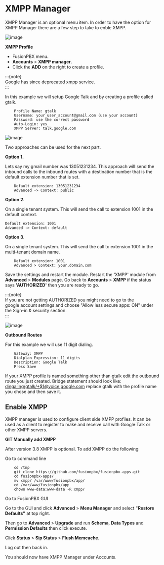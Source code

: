# XMPP Manager

XMPP Manager is an optional menu item. In order to have the option for
XMPP Manager there are a few step to take to enble XMPP.

![image](../_static/images/fusionpbx_xmpp1.jpg)

**XMPP Profile**

-   FusionPBX menu.
-   **Accounts** > **XMPP manager**.
-   Click the **ADD** on the right to create a profile.

:::{note}   
Google has since deprecated xmpp service.   
:::   

In this example we will setup Google Talk and by creating a profile
called gtalk.

```
    Profile Name: gtalk
    Username: your_user_account@gmail.com (use your account)
    Password: use the correct password
    Auto-Login: yes
    XMPP Server: talk.google.com
```

![image](../_static/images/fusionpbx_xmpp2.jpg)

Two approaches can be used for the next part.

**Option 1.**

Lets say my gmail number was 13051231234. This approach will send the
inbound calls to the inbound routes with a destination number that is
the default extension number that is set.

```
    Default extension: 13051231234
    Advanced -> Context: public
```

**Option 2.**

On a single tenant system. This will send the call to extension 1001 in
the default context.

    Default extension: 1001
    Advanced -> Context: default

**Option 3.**

On a single tenant system. This will send the call to extension 1001 in
the multi-tenant domain name.

```
    Default extension: 1001
    Advanced > Context: your.domain.com
```

Save the settings and restart the module. Restart the 'XMPP' module
from **Advanced** > **Modules** page. Go back to **Accounts** > **XMPP** if the
status says **'AUTHORIZED'** then you are ready to go.

:::{note}   
If you are not getting AUTHORIZED you might need to go to the   
google account settings and choose "Allow less secure apps: ON" under
the Sign-in & security section.   
:::   

![image](../_static/images/fusionpbx_xmpp5.jpg)

**Outbound Routes**

For this example we will use 11 digit dialing.

```
    Gateway: XMPP
    Dialplan Expression: 11 digits
    Description: Google Talk
    Press Save
```

If your XMPP profile is named something other than gtalk edit the
outbound route you just created. Bridge statement should look like:
<dingaling/gtalk/+$1@voice.google.com> replace gtalk with the profile
name you chose and then save it.

## Enable XMPP

XMPP manager is used to configure client side XMPP profiles. It can be
used as a client to register to make and receive call with Google Talk
or other XMPP servers.

**GIT Manually add XMPP**

After version 3.8 XMPP is optional. To add XMPP do the following

Go to command line

```
    cd /tmp
    git clone https://github.com/fusionpbx/fusionpbx-apps.git 
    cd fusionpbx-apps/
    mv xmpp/ /var/www/fusionpbx/app/
    cd /var/www/fusionpbx/app
    chown www-data:www-data -R xmpp/
```

Go to FusionPBX GUI

Go to the GUI and click **Advanced** > **Menu Manager** and select
**"Restore Defaults"** at top right.

Then go to **Advanced** > **Upgrade** and run **Schema**, **Data Types** and **Permission
Defaults** then click execute.

Click **Status** > **Sip Status** > **Flush Memcache**.

Log out then back in.

You should now have XMPP Manager under Accounts.
